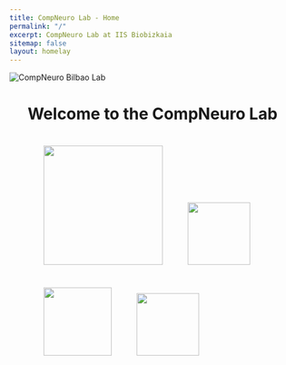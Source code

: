 ```yaml
---
title: CompNeuro Lab - Home
permalink: "/"
excerpt: CompNeuro Lab at IIS Biobizkaia
sitemap: false
layout: homelay
---
```


<div markdown="0" id="home-image">
    <img src="{{ site.url }}{{ site.baseurl }}/images/homepic/home_brain_2.jpg" alt="CompNeuro Bilbao Lab" />
</div>
<h1 style="text-align:center">Welcome to the CompNeuro Lab</h1>

<figure class="fourth image-center">
  <img src="{{ site.url }}{{ site.baseurl }}/images/logopic/Logo_compneuro.png" style="width: 210px; margin: 20px;">
  <img src="{{ site.url }}{{ site.baseurl }}/images/logopic/Logo_ehu.jpg" style="width: 110px; margin: 20px;">
  <img src="{{ site.url }}{{ site.baseurl }}/images/logopic/Logo_ikerbasque.png" style="width: 120px; margin: 20px;">
  <img src="{{ site.url }}{{ site.baseurl }}/images/logopic/Logo_biobizkaia.png" style="width: 110px; margin: 20px;">
</figure>


